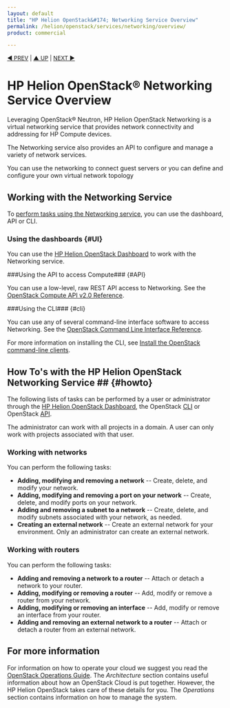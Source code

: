 ```yaml
---
layout: default
title: "HP Helion OpenStack&#174; Networking Service Overview"
permalink: /helion/openstack/services/networking/overview/
product: commercial

---
```


<script>

function PageRefresh {
onLoad="window.refresh"
}

PageRefresh();

</script>


<p style="font-size: small;"> <a href="/helion/openstack/services/imaging/overview/">&#9664; PREV</a> | <a href="/helion/openstack/services/overview/">&#9650; UP</a> | <a href="/helion/openstack/services/object/overview/"> NEXT &#9654</a> </p>


# HP Helion OpenStack&#174; Networking Service Overview #

<!-- modeled after HP Cloud Networking Getting Started (network.getting.started.md) -->

Leveraging OpenStack&reg; Neutron, HP Helion OpenStack Networking is a virtual networking service that provides network connectivity and addressing for HP Compute devices.

The Networking service also provides an API to configure and manage a variety of network services.

You can use the networking to connect guest servers or you can define and configure your own virtual network topology

## Working with the Networking Service

To [perform tasks using the Networking service](#howto), you can use the dashboard, API or CLI.

### Using the dashboards {#UI}

You can use the [HP Helion OpenStack Dashboard](/helion/openstack/dashboard/how-works/) to work with the Networking service.

###Using the API to access Compute### {#API}
 
You can use a low-level, raw REST API access to Networking. See the [OpenStack Compute API v2.0 Reference](http://developer.openstack.org/api-ref-networking-v2.html).

###Using the CLI### {#cli}

You can use any of several command-line interface software to access Networking. See the [OpenStack Command Line Interface Reference](http://docs.openstack.org/cli-reference/content/neutronclient_commands.html).

For more information on installing the CLI, see [Install the OpenStack command-line clients](http://docs.openstack.org/user-guide/content/install_clients.html).

## How To's with the HP Helion OpenStack Networking Service ## {#howto}

The following lists of tasks can be performed by a user or administrator through the [HP Helion OpenStack Dashboard](/helion/openstack/dashboard/how-works/), the OpenStack [CLI](http://docs.openstack.org/cli-reference/content/neutronclient_commands.html) or OpenStack [API](http://developer.openstack.org/api-ref-networking-v2.html).

The administrator can work with all projects in a domain. A user can only work with projects associated with that user.

### Working with networks ###

You can perform the following tasks:

- **Adding, modifying and removing a network** -- Create, delete, and modify your network.
- **Adding, modifying and removing a port on your network** -- Create, delete, and modify ports on your network.
- **Adding and removing a subnet to a network** -- Create, delete, and modify subnets associated with your network, as needed.
- **Creating an external network** -- Create an external network for your environment. Only an administrator can create an external network.

### Working with routers ###

You can perform the following tasks:

- **Adding and removing a network to a router** -- Attach or detach a network to your router.
- **Adding, modifying or removing a router** -- Add, modify or remove a router from your network.
- **Adding, modifying or removing an interface** -- Add, modify or remove an interface from your router.
- **Adding and removing an external network to a router** -- Attach or detach a router from an external network.

## For more information ##

For information on how to operate your cloud we suggest you read the [OpenStack Operations Guide](http://docs.openstack.org/ops/). The *Architecture* section contains useful information about how an OpenStack Cloud is put together. However, the HP Helion OpenStack takes care of these details for you. The *Operations* section contains information on how to manage the system.

<!-- Not in beta; GA aether only?
### Adding and removing a network to a DHCP agent ###

Use the Networking service to add or remove a network from a DHCP agent.

### Adding and removing a router to an L3 agent ###

Use the Networking service to add or remove a network from an L3 agent.
-->

